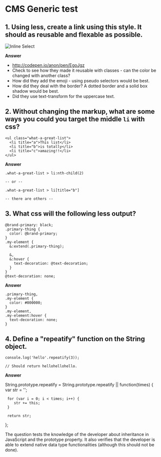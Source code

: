 # CMS Generic test

## 1. Using less, create a link using this style. It should as reusable and flexable as possible.

![Inline Select](https://github.com/ovotech/interview-tests/blob/master/cms-generic/button.png)

**Answer**

* http://codepen.io/anon/pen/EgoJgz
* Check to see how they made it reusable with classes - can the color be changed with another class?
* How did they add the emoji - using pseudo selectors would be best.
* How did they deal with the border? A dotted border and a solid box shadow would be best.
* Did they use text-transform for the uppercase text.

## 2. Without changing the markup, what are some ways you could you target the middle `li` with css?

    <ul class="what-a-great-list">
      <li title="a">This list</li>
      <li title="b">is totally</li>
      <li title="c">amazing!!</li>
    </ul>

**Answer**

    .what-a-great-list > li:nth-child(2)

    -- or --

    .what-a-great-list > li[title="b"]

    -- there are others --

## 3. What css will the following less output?

    @brand-primary: black;
    .primary-thing {
      color: @brand-primary;
    }
    .my-element {
      &:extend(.primary-thing);

      &,
      &:hover {
        text-decoration: @text-decoration;
      }
    }
    @text-decoration: none;


**Answer**

    .primary-thing,
    .my-element {
      color: #000000;
    }
    .my-element,
    .my-element:hover {
      text-decoration: none;
    }


## 4. Define a "repeatify" function on the String object.

    console.log('hello'.repeatify(3));

    // Should return hellohellohello.

**Answer**

  String.prototype.repeatify = String.prototype.repeatify || function(times) {
     var str = '';

     for (var i = 0; i < times; i++) {
        str += this;
     }

     return str;
  };

  The question tests the knowledge of the developer about inheritance in JavaScript and the prototype property. It also verifies that the developer is able to extend native data type functionalities (although this should not be done).

